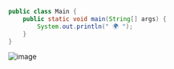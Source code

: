 ```java
public class Main {
    public static void main(String[] args) {
        System.out.println(" 🌍 ");
    }
}
```
![image](https://github.com/cihatdev/cihatdev/blob/master/gif2.gif=100x)
